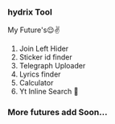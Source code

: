 ### hydrix Tool
My Future's😌✌️

1. Join Left Hider
2. Sticker id finder
3. Telegraph Uploader
4. Lyrics finder
5. Calculator
6. Yt Inline Search 🔎

### More futures add Soon...
